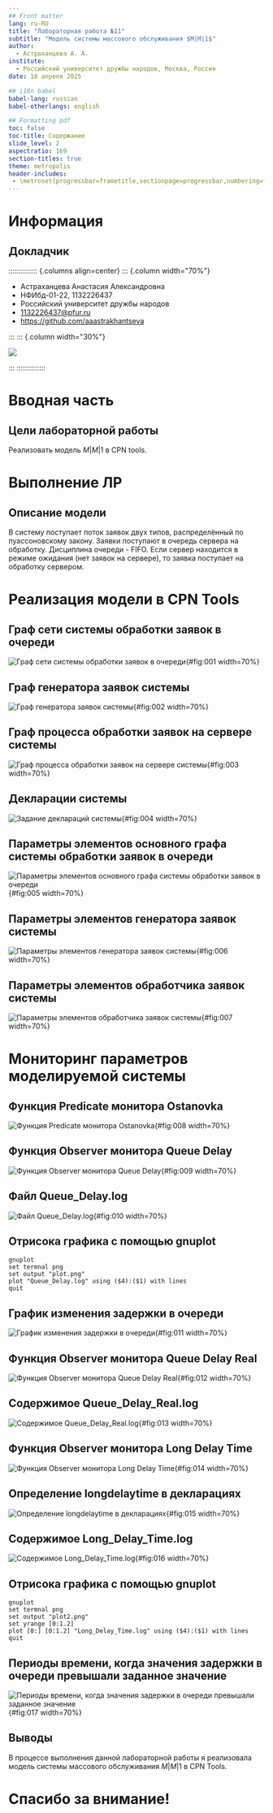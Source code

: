 ```yaml
---
## Front matter
lang: ru-RU
title: "Лабораторная работа №11"
subtitle: "Модель системы массового обслуживания $M|M|1$"
author: 
  - Астраханцева А. А.
institute:
  - Российский университет дружбы народов, Москва, Россия
date: 18 апреля 2025

## i18n babel
babel-lang: russian
babel-otherlangs: english

## Formatting pdf
toc: false
toc-title: Содержание
slide_level: 2
aspectratio: 169
section-titles: true
theme: metropolis
header-includes:
 - \metroset{progressbar=frametitle,sectionpage=progressbar,numbering=fraction}
---
```


# Информация

## Докладчик

:::::::::::::: {.columns align=center}
::: {.column width="70%"}

  * Астраханцева Анастасия Александровна
  * НФИбд-01-22, 1132226437
  * Российский университет дружбы народов
  * [1132226437@pfur.ru](mailto:1132226437@pfur.ru)
  * <https://github.com/aaastrakhantseva>

:::
::: {.column width="30%"}

![](./image/nastya.jpg)

:::
::::::::::::::

# Вводная часть

## Цели лабораторной работы

Реализовать модель $M|M|1$ в CPN tools.

# Выполнение ЛР

## Описание модели

В систему поступает поток заявок двух типов, распределённый по пуассоновскому закону. Заявки поступают в очередь сервера на обработку. Дисциплина очереди - FIFO. Если сервер находится в режиме ожидания (нет заявок на сервере), то заявка поступает на обработку сервером.

# Реализация модели в CPN Tools

## Граф сети системы обработки заявок в очереди

![Граф сети системы обработки заявок в очереди](image/1.jpg){#fig:001 width=70%}

## Граф генератора заявок системы

![Граф генератора заявок системы](image/2.jpg){#fig:002 width=70%}

## Граф процесса обработки заявок на сервере системы

![Граф процесса обработки заявок на сервере системы](image/3.jpg){#fig:003 width=70%}

## Декларации системы

![Задание деклараций системы](image/4.jpg){#fig:004 width=70%}

## Параметры элементов основного графа системы обработки заявок в очереди

![Параметры элементов основного графа системы обработки заявок в очереди](image/5.jpg){#fig:005 width=70%}


## Параметры элементов генератора заявок системы

![Параметры элементов генератора заявок системы](image/6.jpg){#fig:006 width=70%}

## Параметры элементов обработчика заявок системы

![Параметры элементов обработчика заявок системы](image/7.jpg){#fig:007 width=70%}

# Мониторинг параметров моделируемой системы

## Функция Predicate монитора Ostanovka

![Функция Predicate монитора Ostanovka](image/15.jpg){#fig:008 width=70%}

## Функция Observer монитора Queue Delay

![Функция Observer монитора Queue Delay](image/11.jpg){#fig:009 width=70%}

## Файл Queue_Delay.log

![Файл Queue_Delay.log](image/16.jpg){#fig:010 width=70%}

## Отрисока графика с помощью gnuplot

```
gnuplot
set termnal png
set output "plot.png"
plot "Queue_Delay.log" using ($4):($1) with lines
quit
```


## График изменения задержки в очереди

![График изменения задержки в очереди](image/13.jpg){#fig:011 width=70%}

## Функция Observer монитора Queue Delay Real

![Функция Observer монитора Queue Delay Real](image/14.jpg){#fig:012 width=70%}

## Содержимое Queue_Delay_Real.log

![Содержимое Queue_Delay_Real.log](image/17.jpg){#fig:013 width=70%}

## Функция Observer монитора Long Delay Time

![Функция Observer монитора Long Delay Time](image/19.jpg){#fig:014 width=70%}

## Определение longdelaytime в декларациях

![Определение longdelaytime в декларациях](image/18.jpg){#fig:015 width=70%}

## Содержимое Long_Delay_Time.log

![Содержимое Long_Delay_Time.log](image/21.jpg){#fig:016 width=70%}
 
## Отрисока графика с помощью gnuplot

```
gnuplot
set termnal png
set output "plot2.png"
set yrange [0:1.2]
plot [0:] [0:1.2] "Long_Delay_Time.log" using ($4):($1) with lines
quit
```


## Периоды времени, когда значения задержки в очереди превышали заданное значение

![Периоды времени, когда значения задержки в очереди превышали заданное значение](image/20.jpg){#fig:017 width=70%}


## Выводы

В процессе выполнения данной лабораторной работы я реализовала модель системы массового обслуживания $M|M|1$ в CPN Tools.

# Спасибо за внимание!
